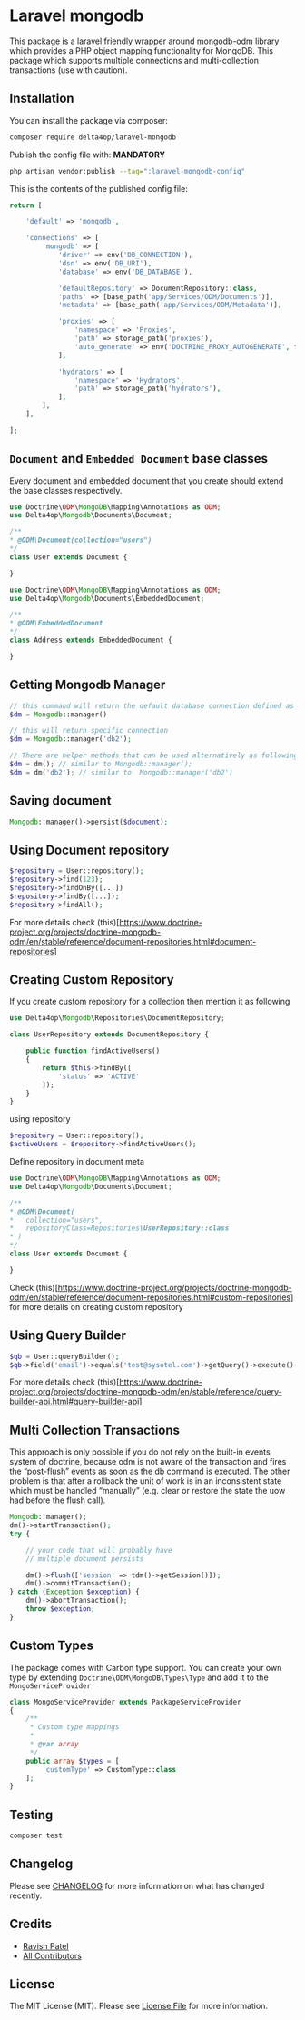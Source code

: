 # Laravel mongodb

[comment]: <> ([![Latest Version on Packagist]&#40;https://img.shields.io/packagist/v/:vendor_slug/:package_slug.svg?style=flat-square&#41;]&#40;https://packagist.org/packages/:vendor_slug/:package_slug&#41;)

[comment]: <> ([![GitHub Tests Action Status]&#40;https://img.shields.io/github/workflow/status/:vendor_slug/:package_slug/run-tests?label=tests&#41;]&#40;https://github.com/:vendor_slug/:package_slug/actions?query=workflow%3Arun-tests+branch%3Amain&#41;)

[comment]: <> ([![GitHub Code Style Action Status]&#40;https://img.shields.io/github/workflow/status/:vendor_slug/:package_slug/Check%20&%20fix%20styling?label=code%20style&#41;]&#40;https://github.com/:vendor_slug/:package_slug/actions?query=workflow%3A"Check+%26+fix+styling"+branch%3Amain&#41;)

[comment]: <> ([![Total Downloads]&#40;https://img.shields.io/packagist/dt/:vendor_slug/:package_slug.svg?style=flat-square&#41;]&#40;https://packagist.org/packages/:vendor_slug/:package_slug&#41;)

This package is a laravel friendly wrapper around [mongodb-odm](https://github.com/doctrine/mongodb-odm) library which provides a PHP object mapping functionality for MongoDB. This package which supports multiple connections and multi-collection transactions (use with caution).

## Installation

You can install the package via composer:

```bash
composer require delta4op/laravel-mongodb
```

Publish the config file with: **MANDATORY**

```bash
php artisan vendor:publish --tag=":laravel-mongodb-config"
```

This is the contents of the published config file:

```php
return [

    'default' => 'mongodb',

    'connections' => [
        'mongodb' => [
            'driver' => env('DB_CONNECTION'),
            'dsn' => env('DB_URI'),
            'database' => env('DB_DATABASE'),

            'defaultRepository' => DocumentRepository::class,
            'paths' => [base_path('app/Services/ODM/Documents')],
            'metadata' => [base_path('app/Services/ODM/Metadata')],

            'proxies' => [
                'namespace' => 'Proxies',
                'path' => storage_path('proxies'),
                'auto_generate' => env('DOCTRINE_PROXY_AUTOGENERATE', false)
            ],

            'hydrators' => [
                'namespace' => 'Hydrators',
                'path' => storage_path('hydrators'),
            ],
        ],
    ],

];
```

## `Document` and `Embedded Document` base classes
Every document and embedded document that you create should extend the base classes respectively.
```php
use Doctrine\ODM\MongoDB\Mapping\Annotations as ODM;
use Delta4op\Mongodb\Documents\Document;

/**
* @ODM\Document(collection="users")
*/
class User extends Document {

}
```

```php
use Doctrine\ODM\MongoDB\Mapping\Annotations as ODM;
use Delta4op\Mongodb\Documents\EmbeddedDocument;

/**
* @ODM\EmbeddedDocument
*/
class Address extends EmbeddedDocument {

}
```

## Getting Mongodb Manager
```php
// this command will return the default database connection defined as per config/mongodb.php
$dm = Mongodb::manager()

// this will return specific connection
$dm = Mongodb::manager('db2');

// There are helper methods that can be used alternatively as following
$dm = dm(); // similar to Mongodb::manager();
$dm = dm('db2'); // similar to  Mongodb::manager('db2')
```

## Saving document
```php
Mongodb::manager()->persist($document);
```

## Using Document repository
```php
$repository = User::repository();
$repository->find(123);
$repository->findOnBy([...])
$repository->findBy([...]);
$repository->findAll();
```
For more details check (this)[https://www.doctrine-project.org/projects/doctrine-mongodb-odm/en/stable/reference/document-repositories.html#document-repositories]

## Creating Custom Repository
If you create custom repository for a collection then mention it as following
```php
use Delta4op\Mongodb\Repositories\DocumentRepository;

class UserRepository extends DocumentRepository {

    public function findActiveUsers()
    {
        return $this->findBy([
            'status' => 'ACTIVE'
        ]);
    }
}
```
using repository
```php
$repository = User::repository();
$activeUsers = $repository->findActiveUsers();
```
Define repository in document meta
```php
use Doctrine\ODM\MongoDB\Mapping\Annotations as ODM;
use Delta4op\Mongodb\Documents\Document;

/**
* @ODM\Document(
*   collection="users",
*   repositoryClass=Repositories\UserRepository::class
* )
*/
class User extends Document {

}
```
Check (this)[https://www.doctrine-project.org/projects/doctrine-mongodb-odm/en/stable/reference/document-repositories.html#custom-repositories] for more details on creating custom repository

## Using Query Builder
```PHP
$qb = User::queryBuilder();
$qb->field('email')->equals('test@sysotel.com')->getQuery()->execute()->toArray();
```
For more details check (this)[https://www.doctrine-project.org/projects/doctrine-mongodb-odm/en/stable/reference/query-builder-api.html#query-builder-api]

## Multi Collection Transactions
This approach is only possible if you do not rely on the built-in events system of doctrine, because odm is not aware of the transaction and fires the “post-flush” events as soon as the db command is executed.
The other problem is that after a rollback the unit of work is in an inconsistent state which must be handled “manually” (e.g. clear or restore the state the uow had before the flush call).
```php
Mongodb::manager();
dm()->startTransaction();
try {

    // your code that will probably have
    // multiple document persists

    dm()->flush(['session' => tdm()->getSession()]);
    dm()->commitTransaction();
} catch (Exception $exception) {
    dm()->abortTransaction();
    throw $exception;
}
```
## Custom Types
The package comes with Carbon type support. You can create your own type by extending `Doctrine\ODM\MongoDB\Types\Type` and add it to the `MongoServiceProvider`
```php
class MongoServiceProvider extends PackageServiceProvider
{
    /**
     * Custom type mappings
     *
     * @var array
     */
    public array $types = [
        'customType' => CustomType::class
    ];
}
```
## Testing

```bash
composer test
```

## Changelog

Please see [CHANGELOG](CHANGELOG.md) for more information on what has changed recently.

## Credits

- [Ravish Patel](https://github.com/delta4op)
- [All Contributors](../../contributors)

## License

The MIT License (MIT). Please see [License File](LICENSE.md) for more information.
